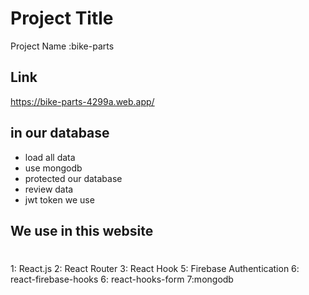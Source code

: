 
# Project Title

Project Name :bike-parts



## Link
https://bike-parts-4299a.web.app/
## in our database

- load all data
- use mongodb
- protected our database
- review data
- jwt token we use





## We use in this website





#



1: React.js
2: React Router
3: React Hook
5: Firebase Authentication
6: react-firebase-hooks 
6: react-hooks-form
7:mongodb
